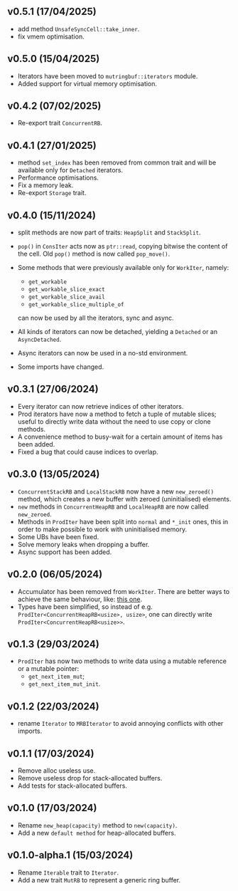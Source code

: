 <a name="v0.5.1"></a>
## v0.5.1 (17/04/2025)

* add method `UnsafeSyncCell::take_inner`.
* fix vmem optimisation.

<a name="v0.5.0"></a>
## v0.5.0 (15/04/2025)

* Iterators have been moved to `mutringbuf::iterators` module.
* Added support for virtual memory optimisation.

<a name="v0.4.2"></a>
## v0.4.2 (07/02/2025)

* Re-export trait `ConcurrentRB`.

<a name="v0.4.1"></a>
## v0.4.1 (27/01/2025)

* method `set_index` has been removed from common trait and will be available only for `Detached` iterators.
* Performance optimisations.
* Fix a memory leak.
* Re-export `Storage` trait.

<a name="v0.4.0"></a>
## v0.4.0 (15/11/2024)

* split methods are now part of traits: `HeapSplit` and `StackSplit`.
* `pop()` in `ConsIter` acts now as `ptr::read`, copying bitwise the content of the cell.
  Old `pop()` method is now called `pop_move()`.
* Some methods that were previously available only for `WorkIter`, namely:
  * `get_workable`
  * `get_workable_slice_exact`
  * `get_workable_slice_avail`
  * `get_workable_slice_multiple_of`

  can now be used by all the iterators, sync and async.
* All kinds of iterators can now be detached, yielding a `Detached` or an `AsyncDetached`.
* Async iterators can now be used in a no-std environment.
* Some imports have changed.

<a name="v0.3.1"></a>
## v0.3.1 (27/06/2024)

* Every iterator can now retrieve indices of other iterators.
* Prod iterators have now a method to fetch a tuple of mutable slices; useful to directly
  write data without the need to use copy or clone methods.
* A convenience method to busy-wait for a certain amount of items has been added.
* Fixed a bug that could cause indices to overlap.

<a name="v0.3.0"></a>
## v0.3.0 (13/05/2024)

* `ConcurrentStackRB` and `LocalStackRB` now have a new `new_zeroed()` method, which creates a new buffer
  with zeroed (uninitialised) elements.
* `new` methods in `ConcurrentHeapRB` and `LocalHeapRB` are now called `new_zeroed`.
* Methods in `ProdIter` have been split into `normal` and `*_init` ones, this in order to make possible
  to work with uninitialised memory.
* Some UBs have been fixed.
* Solve memory leaks when dropping a buffer.
* Async support has been added.

<a name="v0.2.0"></a>
## v0.2.0 (06/05/2024)

* Accumulator has been removed from `WorkIter`. There are better ways to achieve the same behaviour, like:
  [this one](https://github.com/Skilvingr/rust-mutringbuf/commit/c931aecc775fe0b222db9ff0cc4bb9ab04881bd4#diff-0b0e4efcf55f384696cdccec18c30a9dee3e81722afeca2b0509e12dc44a946b).
* Types have been simplified, so instead of e.g. `ProdIter<ConcurrentHeapRB<usize>, usize>`, one can directly write `ProdIter<ConcurrentHeapRB<usize>>`.

<a name="v0.1.3"></a>
## v0.1.3 (29/03/2024)

* `ProdIter` has now two methods to write data using a mutable reference or a mutable pointer:
  - `get_next_item_mut`;
  - `get_next_item_mut_init`.

<a name="v0.1.2"></a>
## v0.1.2 (22/03/2024)

* rename `Iterator` to `MRBIterator` to avoid annoying conflicts with other imports.

<a name="v0.1.1"></a>
## v0.1.1 (17/03/2024)

* Remove alloc useless use.
* Remove useless drop for stack-allocated buffers.
* Add tests for stack-allocated buffers.

<a name="v0.1.0"></a>
## v0.1.0 (17/03/2024)

* Rename `new_heap(capacity)` method to `new(capacity)`.
* Add a new `default method` for heap-allocated buffers.

<a name="v0.1.0-alpha.1"></a>
## v0.1.0-alpha.1 (15/03/2024)

* Rename `Iterable` trait to `Iterator`.
* Add a new trait `MutRB` to represent a generic ring buffer.

